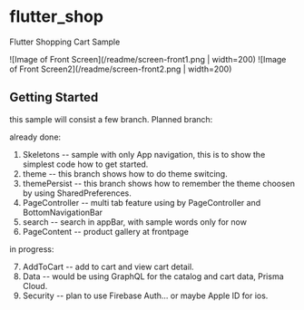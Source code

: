 # flutter_shop

Flutter Shopping Cart Sample

![Image of Front Screen](/readme/screen-front1.png  | width=200)
![Image of Front Screen2](/readme/screen-front2.png  | width=200)

## Getting Started

this sample will consist a few branch.  Planned branch:

already done:

1. Skeletons -- sample with only App navigation, this is to show the simplest code how to get started.
2. theme -- this branch shows how to do theme switcing.
3. themePersist -- this branch shows how to remember the theme choosen by using SharedPreferences.
4. PageController -- multi tab feature using by PageController and BottomNavigationBar
5. search -- search in appBar, with sample words only for now
6. PageContent -- product gallery at frontpage

in progress:

7. AddToCart -- add to cart and view cart detail.
8. Data -- would be using GraphQL for the catalog and cart data, Prisma Cloud.
9. Security -- plan to use Firebase Auth... or maybe Apple ID for ios.